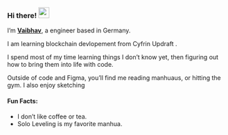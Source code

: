 ### Hi there! <img src="https://emojis.slackmojis.com/emojis/images/1536351075/4594/blob-wave.gif" width="25"/>

I’m [**Vaibhav**]([https://ogvaibhavshukla.netlify.app/]), a engineer based in Germany.

I am learning blockchain devlopement from Cyfrin Updraft .

I spend most of my time learning things I don’t know yet, then figuring out how to bring them into life with code.

Outside of code and Figma, you’ll find me reading manhuaus, or hitting the gym. I also enjoy sketching
#### Fun Facts:

* I don’t like coffee or tea.
* Solo Leveling is my favorite manhua.
